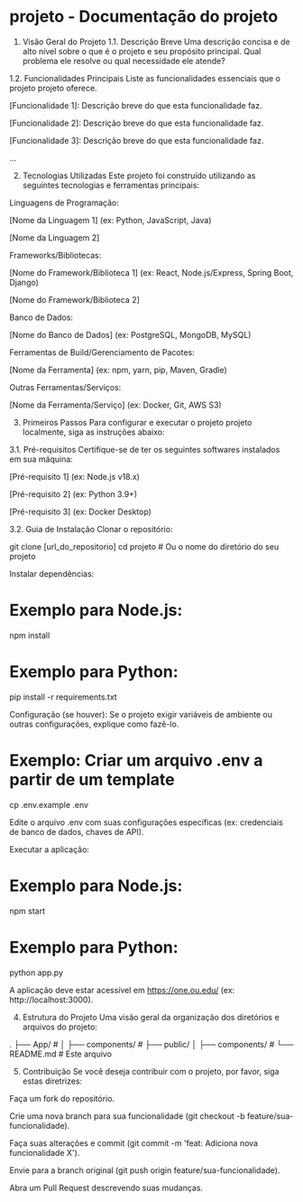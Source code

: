 # projeto - Documentação do projeto

1. Visão Geral do Projeto
1.1. Descrição Breve
Uma descrição concisa e de alto nível sobre o que é o projeto e seu propósito principal. Qual problema ele resolve ou qual necessidade ele atende?

1.2. Funcionalidades Principais
Liste as funcionalidades essenciais que o projeto projeto oferece.

[Funcionalidade 1]: Descrição breve do que esta funcionalidade faz.

[Funcionalidade 2]: Descrição breve do que esta funcionalidade faz.

[Funcionalidade 3]: Descrição breve do que esta funcionalidade faz.

...

2. Tecnologias Utilizadas
Este projeto foi construído utilizando as seguintes tecnologias e ferramentas principais:

Linguagens de Programação:

[Nome da Linguagem 1] (ex: Python, JavaScript, Java)

[Nome da Linguagem 2]

Frameworks/Bibliotecas:

[Nome do Framework/Biblioteca 1] (ex: React, Node.js/Express, Spring Boot, Django)

[Nome do Framework/Biblioteca 2]

Banco de Dados:

[Nome do Banco de Dados] (ex: PostgreSQL, MongoDB, MySQL)

Ferramentas de Build/Gerenciamento de Pacotes:

[Nome da Ferramenta] (ex: npm, yarn, pip, Maven, Gradle)

Outras Ferramentas/Serviços:

[Nome da Ferramenta/Serviço] (ex: Docker, Git, AWS S3)

3. Primeiros Passos
Para configurar e executar o projeto projeto localmente, siga as instruções abaixo:

3.1. Pré-requisitos
Certifique-se de ter os seguintes softwares instalados em sua máquina:

[Pré-requisito 1] (ex: Node.js v18.x)

[Pré-requisito 2] (ex: Python 3.9+)

[Pré-requisito 3] (ex: Docker Desktop)

3.2. Guia de Instalação
Clonar o repositório:

git clone [url_do_repositorio]
cd projeto # Ou o nome do diretório do seu projeto

Instalar dependências:

# Exemplo para Node.js:
npm install
# Exemplo para Python:
pip install -r requirements.txt

Configuração (se houver):
Se o projeto exigir variáveis de ambiente ou outras configurações, explique como fazê-lo.

# Exemplo: Criar um arquivo .env a partir de um template
cp .env.example .env

Edite o arquivo .env com suas configurações específicas (ex: credenciais de banco de dados, chaves de API).

Executar a aplicação:

# Exemplo para Node.js:
npm start
# Exemplo para Python:
python app.py

A aplicação deve estar acessível em https://one.ou.edu/ (ex: http://localhost:3000).

4. Estrutura do Projeto
Uma visão geral da organização dos diretórios e arquivos do projeto:

.
├── App/                # 
│   ├── components/     # 
├── public/
│   ├── components/     # 
└── README.md           # Este arquivo

5. Contribuição
Se você deseja contribuir com o projeto, por favor, siga estas diretrizes:

Faça um fork do repositório.

Crie uma nova branch para sua funcionalidade (git checkout -b feature/sua-funcionalidade).

Faça suas alterações e commit (git commit -m 'feat: Adiciona nova funcionalidade X').

Envie para a branch original (git push origin feature/sua-funcionalidade).

Abra um Pull Request descrevendo suas mudanças.
